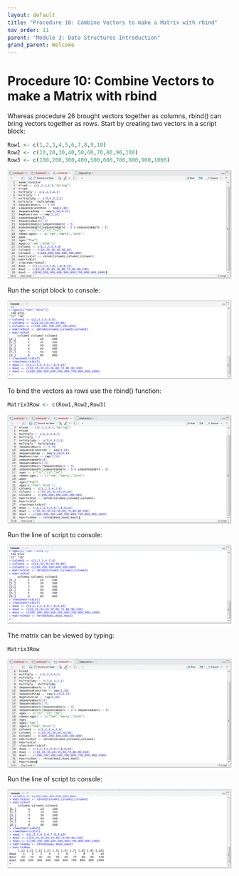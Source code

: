 ```yaml
---
layout: default
title: "Procedure 10: Combine Vectors to make a Matrix with rbind"
nav_order: 11
parent: "Module 3: Data Structures Introduction"
grand_parent: Welcome
---
```


# Procedure 10: Combine Vectors to make a Matrix with rbind

Whereas procedure 26 brought vectors together as columns,   rbind() can bring vectors together as rows.  Start by creating two vectors in a script block:

``` r
Row1 <- c(1,2,3,4,5,6,7,8,9,10)
Row2 <- c(10,20,30,40,50,60,70,80,90,100)
Row3 <- c(100,200,300,400,500,600,700,800,900,1000)
```

![img.png](img.png)

Run the script block to console:

![img_1.png](img_1.png)

To bind the vectors as rows use the rbind() function:

``` r
Matrix3Row <- c(Row1,Row2,Row3)
```

![img_2.png](img_2.png)

Run the line of script to console:

![img_3.png](img_3.png)

The matrix can be viewed by typing:

``` r
Matrix3Row
```

![img_4.png](img_4.png)

Run the line of script to console:

![img_5.png](img_5.png)